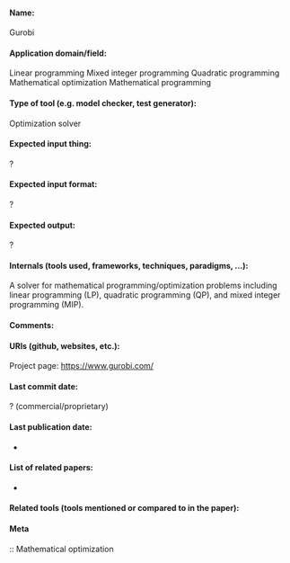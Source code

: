 #### Name:
Gurobi

#### Application domain/field:
Linear programming
Mixed integer programming
Quadratic programming
Mathematical optimization
Mathematical programming

#### Type of tool (e.g. model checker, test generator):
Optimization solver

#### Expected input thing:
?

#### Expected input format:
?

#### Expected output:
?

#### Internals (tools used, frameworks, techniques, paradigms, ...):
A solver for mathematical programming/optimization problems including linear programming (LP), quadratic programming (QP), and mixed integer programming (MIP).

#### Comments:

#### URIs (github, websites, etc.):
Project page: https://www.gurobi.com/

#### Last commit date:
? (commercial/proprietary)

#### Last publication date:
-

#### List of related papers:
-

#### Related tools (tools mentioned or compared to in the paper):

#### Meta
:: Mathematical optimization